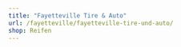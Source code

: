 ```yaml
---
title: "Fayetteville Tire & Auto"
url: /fayetteville/fayetteville-tire-und-auto/
shop: Reifen
---
```

